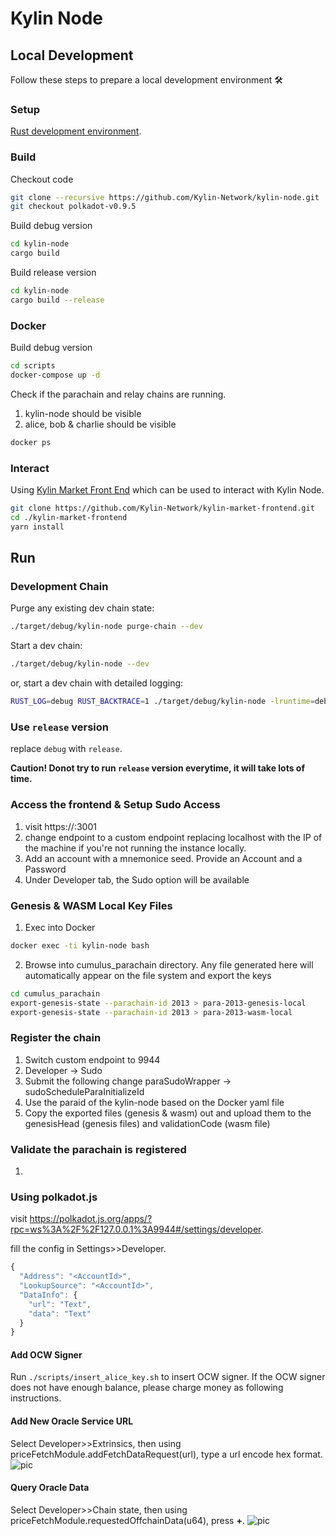 # Kylin Node

## Local Development

Follow these steps to prepare a local development environment :hammer_and_wrench:

### Setup
[Rust development environment](https://substrate.dev/docs/en/knowledgebase/getting-started).


### Build

Checkout code
```bash
git clone --recursive https://github.com/Kylin-Network/kylin-node.git
git checkout polkadot-v0.9.5
```

Build debug version

```bash
cd kylin-node
cargo build
```

Build release version

```bash
cd kylin-node
cargo build --release
```

### Docker

Build debug version

```bash
cd scripts
docker-compose up -d
```

Check if the parachain and relay chains are running.
1. kylin-node should be visible
2. alice, bob & charlie should be visible

```bash
docker ps
``````




### Interact
Using [Kylin Market Front End](https://github.com/Kylin-Network/kylin-market-frontend) which can be used to interact with Kylin Node.

``` bash
git clone https://github.com/Kylin-Network/kylin-market-frontend.git
cd ./kylin-market-frontend
yarn install
```


## Run

### Development Chain

Purge any existing dev chain state:

```bash
./target/debug/kylin-node purge-chain --dev
```

Start a dev chain:

```bash
./target/debug/kylin-node --dev
```

or, start a dev chain with detailed logging:

```bash
RUST_LOG=debug RUST_BACKTRACE=1 ./target/debug/kylin-node -lruntime=debug --dev
```

### Use `release` version

replace `debug` with `release`.

**Caution! Donot try to run `release` version everytime, it will take lots of time.**

### Access the frontend & Setup Sudo Access
1. visit https://<hostname>:3001
2. change endpoint to a custom endpoint replacing localhost with the IP of the machine if you're not running the instance locally.
3. Add an account with a mnemonice seed. Provide an Account and a Password
4. Under Developer tab, the Sudo option will be available


### Genesis & WASM Local Key Files
1. Exec into Docker
```bash
docker exec -ti kylin-node bash
```
2. Browse into cumulus_parachain directory. Any file generated here will automatically appear on the file system and export the keys
```bash
cd cumulus_parachain
export-genesis-state --parachain-id 2013 > para-2013-genesis-local
export-genesis-state --parachain-id 2013 > para-2013-wasm-local
```




### Register the chain
1. Switch custom endpoint to 9944
2. Developer -> Sudo
3. Submit the following change
paraSudoWrapper -> sudoScheduleParaInitializeId
4. Use the paraid of the kylin-node based on the Docker yaml file
5. Copy the exported files (genesis & wasm) out and upload them to the genesisHead (genesis files) and validationCode (wasm file)


### Validate the parachain is registered
1. 



### Using polkadot.js
visit <https://polkadot.js.org/apps/?rpc=ws%3A%2F%2F127.0.0.1%3A9944#/settings/developer>.


fill the config in Settings>>Developer.
```js
{
  "Address": "<AccountId>",
  "LookupSource": "<AccountId>",
  "DataInfo": {
    "url": "Text",
    "data": "Text"
  }
}
```

#### Add OCW Signer
Run `./scripts/insert_alice_key.sh` to insert OCW signer. If the OCW signer does not have enough balance, please charge money as following instructions.

#### Add New Oracle Service URL
Select Developer>>Extrinsics, then using priceFetchModule.addFetchDataRequest(url), type a url encode hex format.
![pic](doc/imgs/addFetchDataRequest.png)

#### Query Oracle Data
Select Developer>>Chain state, then using priceFetchModule.requestedOffchainData(u64), press **+**.
![pic](doc/imgs/queryRequestedData.jpg)
